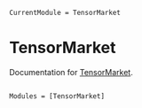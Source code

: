 ```@meta
CurrentModule = TensorMarket
```

# TensorMarket

Documentation for [TensorMarket](https://github.com/willow-ahrens/TensorMarket.jl).

```@index
```

```@autodocs
Modules = [TensorMarket]
```
